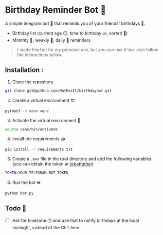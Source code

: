 
# Birthday Reminder Bot 🎂
A simple telegram bot 🤖 that reminds you of your friends' birthdays 🥳.


- Birthday list (current age ⏲️, time to birthday 🔜, sorted 🥇)
- Monthly 📆, weekly 📆, daily 📆 reminders

> I made this bot for my personal use, but you can use it too. Just follow the instructions below.


## Installation :

1. Clone the repository
```bash
git clone git@github.com:MatMasIt/birthdaybot.git
```

2. Create a virtual environment 🏗️
```bash
python3 -m venv venv
```

3. Activate the virtual environment 🔦
```bash
source venv/bin/activate
```

4. Install the requirements 📥
```bash
pip install -r requirements.txt
```

5. Create a `.env` file in the root directory and add the following variables (you can obtain the token at [@botfather](https://t.me/botfather))
```bash
TOKEN=YOUR_TELEGRAM_BOT_TOKEN
```

6. Run the bot ⏯️
```bash
python bot.py
```


## Todo 📝

- [ ] Ask for timezone 🕒 and use that to notify birthdays at the local midnight, instead of the CET time
